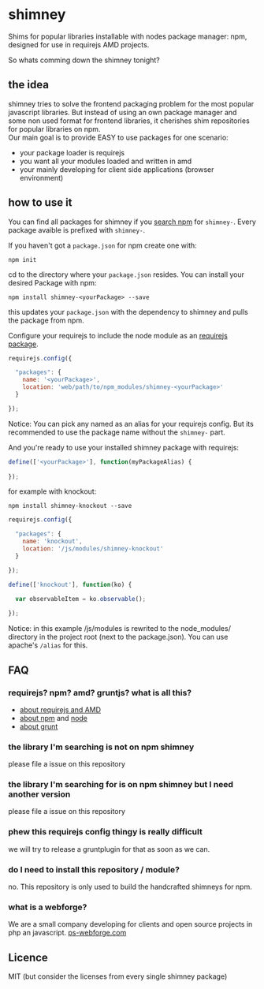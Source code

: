 # shimney

Shims for popular libraries installable with nodes package manager: npm, designed for use in requirejs AMD projects.

So whats comming down the shimney tonight?

## the idea

shimney tries to solve the frontend packaging problem for the most popular javascript libraries. But instead of using an own package manager and some non used format for frontend libraries, it cherishes shim repositories for popular libraries on npm.  
Our main goal is to provide EASY to use packages for one scenario:

  - your package loader is requirejs
  - you want all your modules loaded and written in amd
  - your mainly developing for client side applications (browser environment)

## how to use it

You can find all packages for shimney if you [search npm](https://npmjs.org/search?q=shimney-) for `shimney-`. Every package avaible is prefixed with `shimney-`. 

If you haven't got a `package.json` for npm create one with: 
```
npm init
```

cd to the directory where your `package.json` resides. You can install your desired Package with npm: 

```
npm install shimney-<yourPackage> --save
```

this updates your `package.json` with the dependency to shimney and pulls the package from npm.

Configure your requirejs to include the node module as an [requirejs package](http://requirejs.org/docs/api.html#packages).

```javascript
requirejs.config({

  "packages": {
    name: '<yourPackage>',
    location: 'web/path/to/npm_modules/shimney-<yourPackage>'
  }

});
```

Notice: You can pick any named as an alias for your requirejs config. But its recommended to use the package name without the `shimney-` part.

And you're ready to use your installed shimney package with requirejs:

```javascript
define(['<yourPackage>'], function(myPackageAlias) {
  
});
```

for example with knockout:

```
npm install shimney-knockout --save
```

```javascript
requirejs.config({

  "packages": {
    name: 'knockout',
    location: '/js/modules/shimney-knockout'
  }

});

define(['knockout'], function(ko) {
  
  var observableItem = ko.observable();

});
```

Notice: in this example /js/modules is rewrited to the node_modules/ directory in the project root (next to the package.json). You can use apache's `/alias` for this.

## FAQ

### requirejs? npm? amd? gruntjs? what is all this?

  - [about requirejs and AMD](http://requirejs.org)
  - [about npm](https://npmjs.org) and [node](http://nodejs.org)
  - [about grunt](http://gruntjs.com/)

### the library I'm searching is not on npm shimney

please file a issue on this repository

### the library I'm searching for is on npm shimney but I need another version

please file a issue on this repository

### phew this requirejs config thingy is really difficult

we will try to release a gruntplugin for that as soon as we can.

### do I need to install this repository / module?

no. This repository is only used to build the handcrafted shimneys for npm.

### what is a webforge?

We are a small company developing for clients and open source projects in php an javascript. [ps-webforge.com](http://www.ps-webforge.com)

## Licence

MIT (but consider the licenses from every single shimney package)
